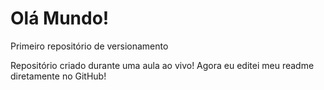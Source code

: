 # Olá Mundo!
 Primeiro repositório de versionamento


Repositório criado durante uma aula ao vivo!
Agora eu editei meu readme diretamente no GitHub!
